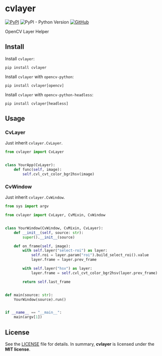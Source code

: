 # cvlayer

[![PyPI](https://img.shields.io/pypi/v/cvlayer?style=flat-square)](https://pypi.org/project/cvlayer/)
![PyPI - Python Version](https://img.shields.io/pypi/pyversions/cvlayer?style=flat-square)
[![GitHub](https://img.shields.io/github/license/osom8979/cvlayer?style=flat-square)](https://github.com/osom8979/cvlayer/)

OpenCV Layer Helper

## Install

Install `cvlayer`:
```shell
pip install cvlayer
```

Install `cvlayer` with `opencv-python`:
```shell
pip install cvlayer[opencv]
```

Install `cvlayer` with `opencv-python-headless`:
```shell
pip install cvlayer[headless]
```

## Usage

### CvLayer

Just inherit `cvlayer.CvLayer`.

```python
from cvlayer import CvLayer


class YourApp(CvLayer):
    def func(self, image):
        self.cvl_cvt_color_bgr2hsv(image)
```

### CvWindow

Just inherit `cvlayer.CvWindow`.

```python
from sys import argv

from cvlayer import CvLayer, CvMixin, CvWindow


class YourWindow(CvWindow, CvMixin, CvLayer):
    def __init__(self, source: str):
        super().__init__(source)

    def on_frame(self, image):
        with self.layer("select-roi") as layer:
            self.roi = layer.param("roi").build_select_roi().value
            layer.frame = layer.prev_frame

        with self.layer("hsv") as layer:
            layer.frame = self.cvl_cvt_color_bgr2hsv(layer.prev_frame)

        return self.last_frame


def main(source: str):
    YourWindow(source).run()


if __name__ == "__main__":
    main(argv[1])
```

## License

See the [LICENSE](./LICENSE) file for details. In summary,
**cvlayer** is licensed under the **MIT license**.

